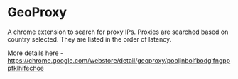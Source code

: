 GeoProxy
========

A chrome extension to search for proxy IPs. Proxies are searched based on country selected. They are listed in the order of latency.

More details here - https://chrome.google.com/webstore/detail/geoproxy/pooljnboifbodgifngpppfklhifechoe

